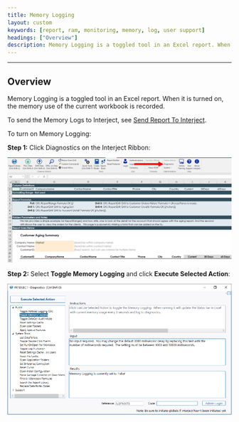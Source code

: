 ```yaml
---
title: Memory Logging
layout: custom
keywords: [report, ram, monitoring, memory, log, user support]
headings: ["Overview"]
description: Memory Logging is a toggled tool in an Excel report. When it is turned on, the memory use of the current workbook is recorded
---
```

* * *

## Overview

Memory Logging is a toggled tool in an Excel report. When it is turned on, the memory use of the current workbook is recorded.

To send the Memory Logs to Interject, see [Send Report To Interject](/wTroubleshoot/Reporting-A-Problem.html#send-report-to-interject).

To turn on Memory Logging:

**Step 1:** Click Diagnostics on the Interject Ribbon:

![](/images/error-reports/23.jpg)
<br>

**Step 2:** Select **Toggle Memory Logging** and click **Execute Selected Action**:

![](/images/error-reports/ToggleMemoryLogging.png)
<br>

